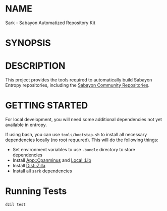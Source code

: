 # NAME

Sark - Sabayon Automatized Repository Kit

# SYNOPSIS

# DESCRIPTION

This project provides the tools required to automatically build Sabayon
Entropy repositories, including the
[Sabayon Community Repositories](https://sabayon.github.io/community-website/).

# GETTING STARTED

For local development, you will need some additional dependencies not yet
available in entropy.

If using bash, you can use `tools/bootstap.sh` to install all necessary
dependencies locally (no root requured). This will do the following things:

- Set environment variables to use `.bundle` directory to store dependencies
- Install [App::Cpanminus](https://metacpan.org/pod/App::Cpanminus) and [Local::Lib](https://metacpan.org/pod/Local::Lib)
- Install [Dist::Zilla](https://metacpan.org/pod/Dist::Zilla)
- Install all `sark` dependencies

# Running Tests

    dzil test
